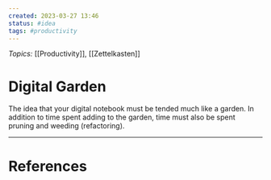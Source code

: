 ```yaml
---
created: 2023-03-27 13:46
status: #idea
tags: #productivity 
---
```

_Topics:_ [[Productivity]], [[Zettelkasten]]

# Digital Garden
The idea that your digital notebook must be tended much like a garden. In addition to time spent adding to the garden, time must also be spent pruning and weeding (refactoring).

---
# References